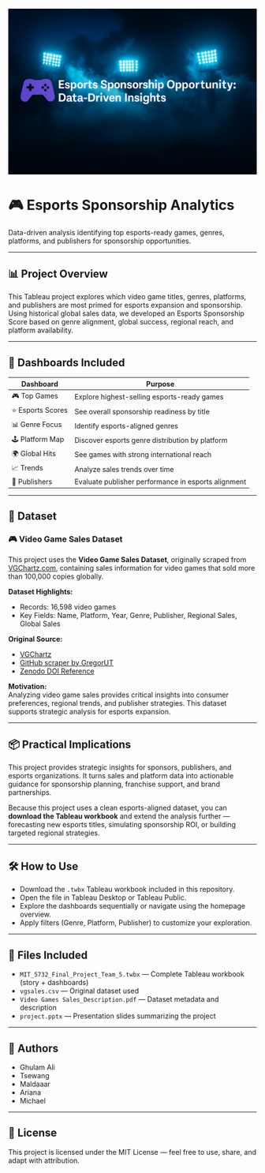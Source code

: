 <p align="center">
  <img src="Esport_banner.png" alt="Esports Sponsorship Analytics Banner" width="1000">
</p>

# 🎮 Esports Sponsorship Analytics

Data-driven analysis identifying top esports-ready games, genres, platforms, and publishers for sponsorship opportunities.

---

## 📊 Project Overview

This Tableau project explores which video game titles, genres, platforms, and publishers are most primed for esports expansion and sponsorship. Using historical global sales data, we developed an Esports Sponsorship Score based on genre alignment, global success, regional reach, and platform availability.

---

## 🚀 Dashboards Included

| Dashboard | Purpose |
|-----------|---------|
| 🎮 Top Games | Explore highest-selling esports-ready games |
| ⭐ Esports Scores | See overall sponsorship readiness by title |
| 📊 Genre Focus | Identify esports-aligned genres |
| 🕹️ Platform Map | Discover esports genre distribution by platform |
| 🌍 Global Hits | See games with strong international reach |
| 📈 Trends | Analyze sales trends over time |
| 🏢 Publishers | Evaluate publisher performance in esports alignment |

---

## 📂 Dataset

### 🎮 Video Game Sales Dataset

This project uses the **Video Game Sales Dataset**, originally scraped from [VGChartz.com](http://www.vgchartz.com/), containing sales information for video games that sold more than 100,000 copies globally.

**Dataset Highlights:**
- Records: 16,598 video games
- Key Fields: Name, Platform, Year, Genre, Publisher, Regional Sales, Global Sales

**Original Source:**
- [VGChartz](http://www.vgchartz.com/)
- [GitHub scraper by GregorUT](https://github.com/GregorUT/vgchartzScrape)
- [Zenodo DOI Reference](https://doi.org/10.5281/zenodo.5898310)

**Motivation:**  
Analyzing video game sales provides critical insights into consumer preferences, regional trends, and publisher strategies. This dataset supports strategic analysis for esports expansion.

---

## 📦 Practical Implications

This project provides strategic insights for sponsors, publishers, and esports organizations. It turns sales and platform data into actionable guidance for sponsorship planning, franchise support, and brand partnerships.

Because this project uses a clean esports-aligned dataset, you can **download the Tableau workbook** and extend the analysis further — forecasting new esports titles, simulating sponsorship ROI, or building targeted regional strategies.

---

## 🛠️ How to Use

- Download the `.twbx` Tableau workbook included in this repository.
- Open the file in Tableau Desktop or Tableau Public.
- Explore the dashboards sequentially or navigate using the homepage overview.
- Apply filters (Genre, Platform, Publisher) to customize your exploration.

---

## 📁 Files Included

- `MIT_5732_Final_Project_Team_5.twbx` — Complete Tableau workbook (story + dashboards)
- `vgsales.csv` — Original dataset used
- `Video Games Sales_Description.pdf` — Dataset metadata and description
- `project.pptx` — Presentation slides summarizing the project

---

## 👥 Authors

- Ghulam Ali
- Tsewang
- Maldaaar
- Ariana
- Michael

---

## 📝 License

This project is licensed under the MIT License — feel free to use, share, and adapt with attribution.
